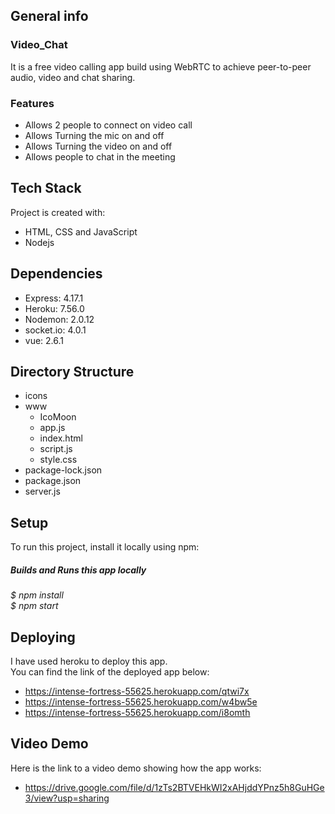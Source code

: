 ## General info

### Video_Chat
It is a free video calling app build using WebRTC to achieve peer-to-peer audio, video and chat sharing.

### Features
* Allows 2 people to connect on video call
* Allows Turning the mic on and off
* Allows Turning the video on and off
* Allows people to chat in the meeting


## Tech Stack
Project is created with:
* HTML, CSS and JavaScript
* Nodejs


## Dependencies
* Express: 4.17.1
* Heroku: 7.56.0
* Nodemon: 2.0.12
* socket.io: 4.0.1
* vue: 2.6.1


## Directory Structure
* icons
* www
  * IcoMoon
  * app.js
  * index.html
  * script.js 
  * style.css
* package-lock.json
* package.json
* server.js 


## Setup
To run this project, install it locally using npm:

##### Builds and Runs this app locally
<em> $ npm install </em> <br>
<em> $ npm start </em>


## Deploying 
I have used heroku to deploy this app.<br>
You can find the link of the deployed app below:
* https://intense-fortress-55625.herokuapp.com/qtwi7x
* https://intense-fortress-55625.herokuapp.com/w4bw5e
* https://intense-fortress-55625.herokuapp.com/i8omth


## Video Demo
Here is the link to a video demo showing how the app works:
* https://drive.google.com/file/d/1zTs2BTVEHkWI2xAHjddYPnz5h8GuHGe3/view?usp=sharing
